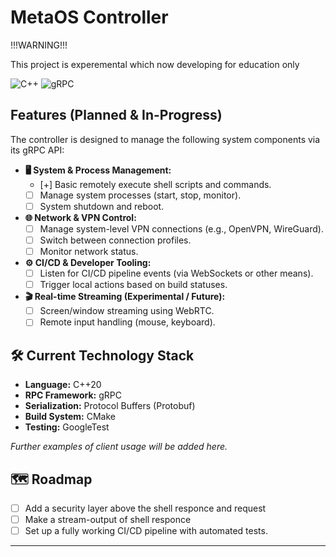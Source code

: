 # MetaOS Controller 

!!!WARNING!!!

This project is experemental which now developing for education only

![C++](https://img.shields.io/badge/C++-20-blue.svg)
![gRPC](https://img.shields.io/badge/gRPC-v1.x-brightgreen.svg)

## Features (Planned & In-Progress)

The controller is designed to manage the following system components via its gRPC API:

* **🖥️ System & Process Management:**
    * [+] Basic remotely execute shell scripts and commands.
    * [ ] Manage system processes (start, stop, monitor).
    * [ ] System shutdown and reboot.

* **🌐 Network & VPN Control:**
    * [ ] Manage system-level VPN connections (e.g., OpenVPN, WireGuard).
    * [ ] Switch between connection profiles.
    * [ ] Monitor network status.

* **⚙️ CI/CD & Developer Tooling:**
    * [ ] Listen for CI/CD pipeline events (via WebSockets or other means).
    * [ ] Trigger local actions based on build statuses.

* **🎬 Real-time Streaming (Experimental / Future):**
    * [ ] Screen/window streaming using WebRTC.
    * [ ] Remote input handling (mouse, keyboard).

## 🛠️ Current Technology Stack

* **Language:** C++20
* **RPC Framework:** gRPC
* **Serialization:** Protocol Buffers (Protobuf)
* **Build System:** CMake
* **Testing:** GoogleTest

*Further examples of client usage will be added here.*

## 🗺️ Roadmap

* [ ] Add a security layer above the shell responce and request
* [ ] Make a stream-output of shell responce
* [ ] Set up a fully working CI/CD pipeline with automated tests.

---
